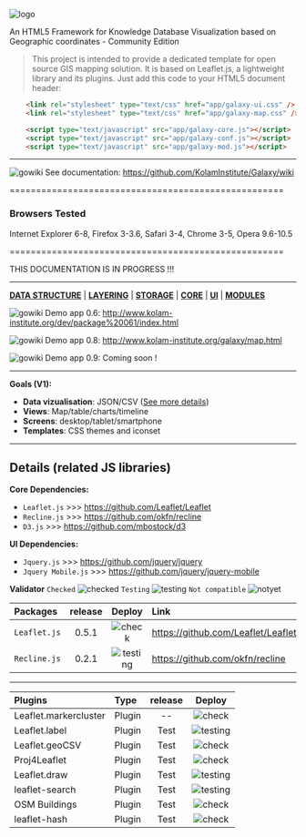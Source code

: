 ![logo](http://www.kolam-institute.org/images/galaxy1logo.jpg)

An HTML5 Framework for Knowledge Database Visualization based on Geographic coordinates - Community Edition

> This project is intended to provide a dedicated template for open source GIS mapping solution. 
> It is based on Leaflet.js, a lightweight library and its plugins. Just add this code to your HTML5 document header:

```html
    <link rel="stylesheet" type="text/css" href="app/galaxy-ui.css" />
    <link rel="stylesheet" type="text/css" href="app/galaxy-map.css" />
```

```html
    <script type="text/javascript" src="app/galaxy-core.js"></script>
    <script type="text/javascript" src="app/galaxy-conf.js"></script>
    <script type="text/javascript" src="app/galaxy-mod.js"></script>
```

***

![gowiki](http://www.vpul.upenn.edu/gic/images/arrow2.gif)   See documentation: https://github.com/KolamInstitute/Galaxy/wiki

====================================================

### Browsers Tested ###
Internet Explorer 6-8, Firefox 3-3.6, Safari 3-4, Chrome 3-5, Opera 9.6-10.5


====================================================

THIS DOCUMENTATION IS IN PROGRESS !!!
* * *
[**DATA STRUCTURE**](https://github.com/KolamInstitute/Galaxy-/wiki/Development-plan) | [**LAYERING**](https://github.com/KolamInstitute/Galaxy-/wiki/Development-plan) | [**STORAGE**](https://github.com/KolamInstitute/Galaxy-/wiki/Development-plan) | [**CORE**](https://github.com/KolamInstitute/Galaxy-/wiki/Development-plan) | [**UI**](https://github.com/KolamInstitute/Galaxy-/wiki/Development-plan) | [**MODULES**](https://github.com/KolamInstitute/Galaxy-/wiki/Development-plan)

![gowiki](http://www.vpul.upenn.edu/gic/images/arrow2.gif)   Demo app 0.6: http://www.kolam-institute.org/dev/package%20061/index.html

![gowiki](http://www.vpul.upenn.edu/gic/images/arrow2.gif)   Demo app 0.8: http://www.kolam-institute.org/galaxy/map.html

![gowiki](http://www.vpul.upenn.edu/gic/images/arrow2.gif)   Demo app 0.9: Coming soon !
* * *
**Goals (V1):**
* **Data vizualisation**: JSON/CSV ([See more details](https://github.com/KolamInstitute/Galaxy-/wiki/GeoJson-specifications))
* **Views**: Map/table/charts/timeline
* **Screens**: desktop/tablet/smartphone
* **Templates**: CSS themes and iconset

***

Details (related JS libraries)
------------------------------

**Core Dependencies:**
* `Leaflet.js` >>> https://github.com/Leaflet/Leaflet
* `Recline.js` >>> https://github.com/okfn/recline
* `D3.js` >>> https://github.com/mbostock/d3

**UI Dependencies:**
* `Jquery.js` >>> https://github.com/jquery/jquery
* `Jquery Mobile.js` >>> https://github.com/jquery/jquery-mobile

**Validator** 
`Checked` ![checked](http://www.digium.com/sites/digium/files/icon-green-check.png)
`Testing` ![testing](http://www.onlinecjc.ca/webfiles/images/icons/cog_add.png)
`Not compatible` ![notyet](http://www.whosarrested.com/images/error.png)


| Packages     | release | Deploy  | Link |
|:-------------|:-------:|:-------:|:-----|
| `Leaflet.js` |0.5.1    |![check](http://www.digium.com/sites/digium/files/icon-green-check.png) | https://github.com/Leaflet/Leaflet|
| `Recline.js` |0.2.1    |![testing](http://www.onlinecjc.ca/webfiles/images/icons/cog_add.png) | https://github.com/okfn/recline |
***

| Plugins      | Type          | release | Deploy |
|:------------- |:-------------|:-------:|:-------:|
| Leaflet.markercluster     | Plugin           |  -- | ![check](http://www.digium.com/sites/digium/files/icon-green-check.png)|
| Leaflet.label    | Plugin          |   Test |  ![testing](http://www.onlinecjc.ca/webfiles/images/icons/cog_add.png)|
| Leaflet.geoCSV    | Plugin          |   Test |  ![check](http://www.digium.com/sites/digium/files/icon-green-check.png)|
| Proj4Leaflet    | Plugin          |   Test |  ![check](http://www.digium.com/sites/digium/files/icon-green-check.png)|
| Leaflet.draw    | Plugin          |   Test |   ![testing](http://www.onlinecjc.ca/webfiles/images/icons/cog_add.png)|
| leaflet-search    | Plugin          |   Test |   ![testing](http://www.onlinecjc.ca/webfiles/images/icons/cog_add.png)|
| OSM Buildings   | Plugin         |   Test |  ![check](http://www.digium.com/sites/digium/files/icon-green-check.png)|
| leaflet-hash    | Plugin          |   Test |  ![check](http://www.digium.com/sites/digium/files/icon-green-check.png)|



